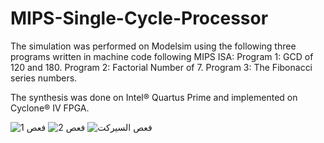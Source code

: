 # MIPS-Single-Cycle-Processor


The simulation was performed on Modelsim using the following three programs written in machine code following MIPS ISA:
Program 1: GCD of 120 and 180.
Program 2: Factorial Number of 7.
Program 3: The Fibonacci series numbers.

The synthesis was done on Intel® Quartus Prime and implemented on Cyclone® IV FPGA.

![فعص 1](https://user-images.githubusercontent.com/68661639/158977157-de0778eb-e52d-454f-9659-4e984e18c714.JPG)
![فعص 2](https://user-images.githubusercontent.com/68661639/158977170-f70d395c-75b1-4100-9fb7-6af54c236a06.JPG)
![فعص السيركت](https://user-images.githubusercontent.com/68661639/158977176-5da6cfe7-6513-493e-b58f-1646cb1d0a67.JPG)
